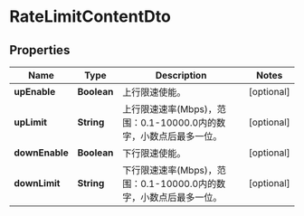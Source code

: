 
# RateLimitContentDto

## Properties
Name | Type | Description | Notes
------------ | ------------- | ------------- | -------------
**upEnable** | **Boolean** | 上行限速使能。 |  [optional]
**upLimit** | **String** | 上行限速速率(Mbps)，范围：0.1-10000.0内的数字，小数点后最多一位。 |  [optional]
**downEnable** | **Boolean** | 下行限速使能。 |  [optional]
**downLimit** | **String** | 下行限速速率(Mbps)，范围：0.1-10000.0内的数字，小数点后最多一位。 |  [optional]



